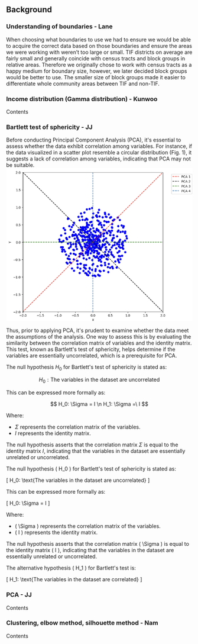 ## Background
### Understanding of boundaries - Lane
When choosing what boundaries to use we had to ensure we would be able to acquire the correct data based on those boundaries and ensure the areas we were working with weren’t too large or small. TIF districts on average are fairly small and generally coincide with census tracts and block groups in relative areas. Therefore we originally chose to work with census tracts as a happy medium for boundary size, however, we later decided block groups would be better to use. The smaller size of block groups made it easier to differentiate whole community areas between TIF and non-TIF.

### Income distribution (Gamma distribution) - Kunwoo
Contents

### Bartlett test of sphericity - JJ
Before conducting Principal Component Analysis (PCA), it's essential to assess whether the data exhibit correlation among variables. For instance, if the data visualized in a scatter plot resemble a circular distribution (Fig. 1), it suggests a lack of correlation among variables, indicating that PCA may not be suitable.
![PCA Background](/_asset/img/Background/Background_PCA.png)

Thus, prior to applying PCA, it's prudent to examine whether the data meet the assumptions of the analysis. One way to assess this is by evaluating the similarity between the correlation matrix of variables and the identity matrix. This test, known as Bartlett's test of sphericity, helps determine if the variables are essentially uncorrelated, which is a prerequisite for PCA.

The null hypothesis $H_0$ for Bartlett's test of sphericity is stated as:

$$
H_0: \text{The variables in the dataset are uncorrelated}
$$

This can be expressed more formally as:

$$
H_0: \Sigma = I  \n
H_1: \Sigma =\ I
$$

Where:
- $\Sigma$ represents the correlation matrix of the variables.
- $I$ represents the identity matrix.

The null hypothesis asserts that the correlation matrix $\Sigma$ is equal to the identity matrix $I$, indicating that the variables in the dataset are essentially unrelated or uncorrelated.



The null hypothesis \( H_0 \) for Bartlett's test of sphericity is stated as:

\[ H_0: \text{The variables in the dataset are uncorrelated} \]

This can be expressed more formally as:

\[ H_0: \Sigma = I \]

Where:
- \( \Sigma \) represents the correlation matrix of the variables.
- \( I \) represents the identity matrix.

The null hypothesis asserts that the correlation matrix \( \Sigma \) is equal to the identity matrix \( I \), indicating that the variables in the dataset are essentially unrelated or uncorrelated.

The alternative hypothesis \( H_1 \) for Bartlett's test is:

\[ H_1: \text{The variables in the dataset are correlated} \]




### PCA - JJ
Contents

### Clustering, elbow method, silhouette method - Nam
Contents
